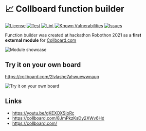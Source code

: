 # 📈 Collboard function builder


[![License](https://img.shields.io/github/license/collboard/function-builder.svg?style=flat)](https://raw.githubusercontent.com/collboard/function-builder/master/LICENSE)
[![Test](https://github.com/collboard/function-builder/actions/workflows/test.yml/badge.svg)](https://github.com/collboard/function-builder/actions/workflows/test.yml)
[![Lint](https://github.com/collboard/function-builder/actions/workflows/lint.yml/badge.svg)](https://github.com/collboard/function-builder/actions/workflows/lint.yml)
[![Known Vulnerabilities](https://snyk.io/test/github/collboard/function-builder/badge.svg)](https://snyk.io/test/github/collboard/function-builder)
[![Issues](https://img.shields.io/github/issues/collboard/function-builder.svg?style=flat)](https://github.com/collboard/function-builder/issues)

Function builder was created at hackathon Robothon 2021 as a **first external module** for [Collboard.com](https://www.npmjs.com/package/@collboard/modules-sdk/)

![Module showcase](https://user-images.githubusercontent.com/23721952/105996243-5d3e4180-60aa-11eb-8e8f-cf92729b1e8c.png)

## Try it on your own board

https://collboard.com/2lvlashe7ahwuewwnaup

![Try it on your own board](https://user-images.githubusercontent.com/23721952/105579498-6b791e80-5d87-11eb-805e-5c3740c9e6ef.gif)

## Links

-   https://youtu.be/gKEXOXSIoRc
-   https://collboard.com/8JmPkzKsDy2XWv6Hd
-   https://collboard.com/
